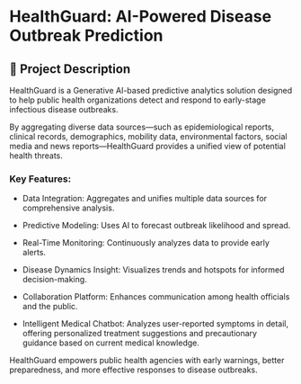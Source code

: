 # HealthGuard: AI-Powered Disease Outbreak Prediction

## 📖 Project Description
HealthGuard is a Generative AI-based predictive analytics solution designed to help public health organizations detect and respond to early-stage infectious disease outbreaks.

By aggregating diverse data sources—such as epidemiological reports, clinical records, demographics, mobility data, environmental factors, social media and news reports—HealthGuard provides a unified view of potential health threats.

### Key Features:
- Data Integration: Aggregates and unifies multiple data sources for comprehensive analysis.

- Predictive Modeling: Uses AI to forecast outbreak likelihood and spread.

- Real-Time Monitoring: Continuously analyzes data to provide early alerts.

- Disease Dynamics Insight: Visualizes trends and hotspots for informed decision-making.

- Collaboration Platform: Enhances communication among health officials and the public.

- Intelligent Medical Chatbot: Analyzes user-reported symptoms in detail, offering personalized treatment suggestions and precautionary guidance based on current medical knowledge.

HealthGuard empowers public health agencies with early warnings, better preparedness, and more effective responses to disease outbreaks.
